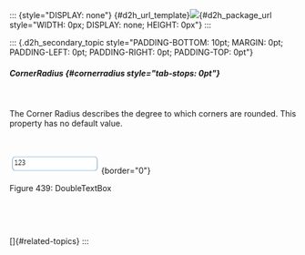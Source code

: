 ::: {style="DISPLAY: none"}
[](ms-xhelp:///?Id=d2h_url_template){#d2h_url_template}![](!package_url!){#d2h_package_url style="WIDTH: 0px; DISPLAY: none; HEIGHT: 0px"}
:::

::: {.d2h_secondary_topic style="PADDING-BOTTOM: 10pt; MARGIN: 0pt; PADDING-LEFT: 0pt; PADDING-RIGHT: 0pt; PADDING-TOP: 0pt"}
##### CornerRadius {#cornerradius style="tab-stops: 0pt"}

 

The Corner Radius describes the degree to which corners are rounded. This property has no default value.

 

![](ImagesExt/image30_404.png){border="0"}

Figure 439: DoubleTextBox

 

 

[]{#related-topics}
:::
